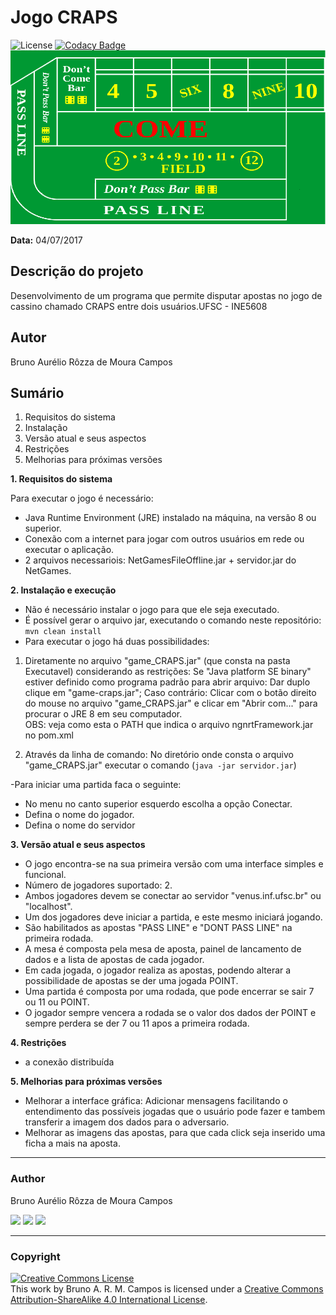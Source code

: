 # Jogo CRAPS
![License](https://img.shields.io/badge/Code%20License-MIT-blue.svg)
[![Codacy Badge](https://api.codacy.com/project/badge/Grade/d5ecdcedd7b744fdafcc5353b4a04cd4)](https://www.codacy.com/app/brunocampos01/game-craps?utm_source=github.com&amp;utm_medium=referral&amp;utm_content=brunocampos01/game-craps&amp;utm_campaign=Badge_Grade)
<img src="src/main/resources/imagens/craps_display_900.png"/>

**Data:**
04/07/2017

## Descrição do projeto
Desenvolvimento de um programa que permite disputar apostas no jogo de cassino chamado CRAPS entre dois usuários.UFSC - INE5608

## Autor
Bruno Aurélio Rôzza de Moura Campos

## Sumário
1. Requisitos do sistema
2. Instalação
3. Versão atual e seus aspectos
4. Restrições
5. Melhorias para próximas versões


**1. Requisitos do sistema**

Para executar o jogo é necessário:
 - Java Runtime Environment (JRE) instalado na máquina, na versão 8 ou superior.
 - Conexão com a internet para jogar com outros usuários em rede ou executar o aplicação.
 - 2 arquivos necessariois: NetGamesFileOffline.jar + servidor.jar do NetGames.


**2. Instalação e execução**

 - Não é necessário instalar o jogo para que ele seja executado.
 - É possível gerar o arquivo jar, executando o comando neste repositório: `mvn clean install`
 - Para executar o jogo há duas possibilidades:

1. Diretamente no arquivo "game_CRAPS.jar" (que consta na pasta Executavel) considerando as restrições:
	Se  "Java platform SE binary" estiver definido como programa padrão para abrir arquivo: Dar duplo clique em "game-craps.jar";
	Caso contrário: Clicar com o botão direito do mouse no arquivo "game_CRAPS.jar" e clicar em "Abrir com..." para procurar o JRE 8 em seu computador.<br/>
OBS: veja como esta o PATH que indica o arquivo ngnrtFramework.jar no pom.xml

2. Através da linha de comando:
	No diretório onde consta o arquivo "game_CRAPS.jar" executar o comando (`java -jar servidor.jar`)

-Para iniciar uma partida faca o seguinte:

 - No menu no canto superior esquerdo escolha a opção Conectar.
 - Defina o nome do jogador.
 - Defina o nome do servidor

**3. Versão atual e seus aspectos**
- O jogo encontra-se na sua primeira versão com uma interface simples e funcional.
- Número de jogadores suportado: 2.
- Ambos jogadores devem se conectar ao servidor "venus.inf.ufsc.br" ou "localhost".
- Um dos jogadores deve iniciar a partida, e este mesmo iniciará jogando.
- São habilitados as apostas "PASS LINE"  e "DONT PASS LINE" na primeira rodada.
- A mesa é composta pela mesa de aposta, painel de lancamento de dados e a lista de apostas de cada jogador.
- Em cada jogada, o jogador realiza as apostas, podendo alterar a possibilidade de apostas se der uma jogada POINT.
- Uma partida é composta por uma rodada, que pode encerrar se sair 7 ou 11 ou POINT.
- O jogador sempre vencera a rodada se o valor dos dados der POINT e sempre perdera se der 7 ou 11 apos a primeira rodada.

**4. Restrições**
- a conexão distribuída

**5. Melhorias para próximas versões**
- Melhorar a interface gráfica: Adicionar mensagens facilitando o entendimento das possíveis jogadas que o usuário pode fazer e tambem transferir a imagem dos dados para o adversario.
- Melhorar as imagens das apostas, para que cada click seja inserido uma ficha a mais na aposta.

---

### Author
Bruno Aurélio Rôzza de Moura Campos

<a href="mailto:brunocampos01@gmail.com" target="_blank"><img class="" src="images/gmail.png" width="28"></a>
<a href="https://github.com/brunocampos01" target="_blank"><img class="ai-subscribed-social-icon" src="images/github.png" width="30"></a>
<a href="https://www.linkedin.com/in/brunocampos01/" target="_blank"><img class="ai-subscribed-social-icon" src="images/linkedin.png" width="30"></a>

---

### Copyright
<a rel="license" href="http://creativecommons.org/licenses/by-sa/4.0/"><img alt="Creative Commons License" style="border-width:0" src="https://i.creativecommons.org/l/by-sa/4.0/88x31.png" /></a><br />This work by <span xmlns:cc="http://creativecommons.org/ns#" property="cc:attributionName">Bruno A. R. M. Campos</span> is licensed under a <a rel="license" href="http://creativecommons.org/licenses/by-sa/4.0/">Creative Commons Attribution-ShareAlike 4.0 International License</a>.
